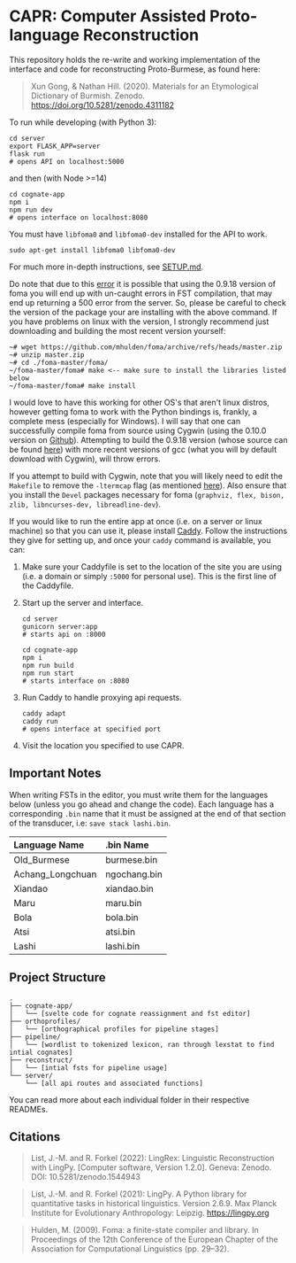 # CAPR: Computer Assisted Proto-language Reconstruction

This repository holds the re-write and working implementation of the interface and code for reconstructing Proto-Burmese, as found here:

> Xun Gong, & Nathan Hill. (2020). Materials for an Etymological Dictionary of Burmish. Zenodo. https://doi.org/10.5281/zenodo.4311182

To run while developing (with Python 3):

```
cd server
export FLASK_APP=server
flask run
# opens API on localhost:5000
```
and then (with Node >=14)
```
cd cognate-app
npm i
npm run dev
# opens interface on localhost:8080
```

You must have `libfoma0` and `libfoma0-dev` installed for the API to work.
```
sudo apt-get install libfoma0 libfoma0-dev
```

For much more in-depth instructions, see [SETUP.md]().

Do note that due to this [error](https://github.com/mhulden/foma/issues/97) it is possible that using the 0.9.18 version of foma you will end up with un-caught errors in FST compilation, that may end up returning a 500 error from the server. So, please be careful to check the version of the package your are installing with the above command. If you have problems on linux with the version, I strongly recommend just downloading and building the most recent version yourself:
```
~# wget https://github.com/mhulden/foma/archive/refs/heads/master.zip
~# unzip master.zip
~# cd ./foma-master/foma/
~/foma-master/foma# make <-- make sure to install the libraries listed below
~/foma-master/foma# make install 
```

I would love to have this working for other OS's that aren't linux distros, however getting foma to work with the Python bindings is, frankly, a complete mess (especially for Windows). I will say that one can successfully compile foma from source using Cygwin (using the 0.10.0 version on [Github](https://github.com/mhulden/foma)). Attempting to build the 0.9.18 version (whose source can be found [here](https://bitbucket.org/mhulden/foma/downloads/)) with more recent versions of gcc (what you will by default download with Cygwin), will throw errors.

If you attempt to build with Cygwin, note that you will likely need to edit the `Makefile` to remove the `-ltermcap` flag (as mentioned [here](http://damir.cavar.me/compiling-foma-on-windows-with-cygwin)). Also ensure that you install the `Devel` packages necessary for foma (`graphviz, flex, bison, zlib, libncurses-dev, libreadline-dev`).

If you would like to run the entire app at once (i.e. on a server or linux machine) so that you can use it, please install [Caddy](https://caddyserver.com/). Follow the instructions they give for setting up, and once your `caddy` command is available, you can:

1. Make sure your Caddyfile is set to the location of the site you are using (i.e. a domain or simply `:5000` for personal use). This is the first line of the Caddyfile.
2. Start up the server and interface.
    ```
    cd server
    gunicorn server:app
    # starts api on :8000

    cd cognate-app
    npm i
    npm run build
    npm run start
    # starts interface on :8080
    ```

3. Run Caddy to handle proxying api requests.
    ```
    caddy adapt
    caddy run
    # opens interface at specified port
    ```

4. Visit the location you specified to use CAPR.

## Important Notes
When writing FSTs in the editor, you must write them for the languages below (unless you go ahead and change the code). Each language has a corresponding `.bin` name that it must be assigned at the end of that section of the transducer, i.e: `save stack lashi.bin`.

| Language Name | .bin Name |
| :------------ | :-------- |
| Old_Burmese | burmese.bin |
| Achang_Longchuan | ngochang.bin |
| Xiandao | xiandao.bin |
| Maru | maru.bin |
| Bola | bola.bin |
| Atsi | atsi.bin |
| Lashi | lashi.bin |


## Project Structure
```
.
├── cognate-app/
│   └── [svelte code for cognate reassignment and fst editor]
├── orthoprofiles/
│   └── [orthographical profiles for pipeline stages]
├── pipeline/
│   └── [wordlist to tokenized lexicon, ran through lexstat to find intial cognates]
├── reconstruct/
│   └── [intial fsts for pipeline usage]
└── server/
    └── [all api routes and associated functions]
```

You can read more about each individual folder in their respective READMEs.

## Citations

> List, J.-M. and R. Forkel (2022): LingRex: Linguistic Reconstruction with LingPy. [Computer software, Version 1.2.0]. Geneva: Zenodo. DOI: 10.5281/zenodo.1544943


> List, J.-M. and R. Forkel (2021): LingPy. A Python library for quantitative tasks in historical linguistics. Version 2.6.9. Max Planck Institute for Evolutionary Anthropology: Leipzig. https://lingpy.org


> Hulden, M. (2009). Foma: a finite-state compiler and library. In Proceedings of the 12th Conference of the European Chapter of the Association for Computational Linguistics (pp. 29–32).